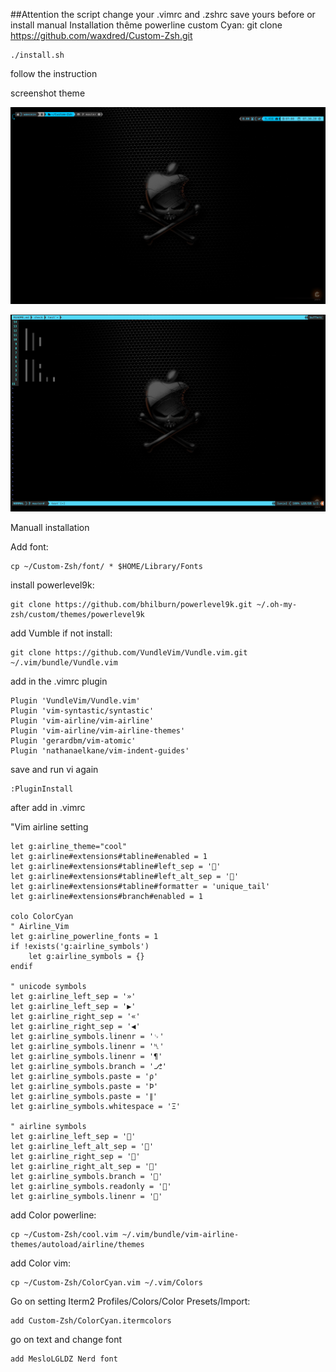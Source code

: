 
##Attention the script change your .vimrc and .zshrc save yours before or install manual 
Installation thême powerline custom Cyan:
git clone https://github.com/waxdred/Custom-Zsh.git

```vim
./install.sh
```

follow the instruction 

screenshot theme

![GitHub Logo](/logo/powerlineShell.png)

![GitHub Logo](/logo/powerlineVim.png)

Manuall installation

Add font:
```vim
cp ~/Custom-Zsh/font/ * $HOME/Library/Fonts 
```

install powerlevel9k: 
```vim
git clone https://github.com/bhilburn/powerlevel9k.git ~/.oh-my-zsh/custom/themes/powerlevel9k 
```

add Vumble if not install:
```vim
git clone https://github.com/VundleVim/Vundle.vim.git ~/.vim/bundle/Vundle.vim 
```

add in the .vimrc plugin
```vim
Plugin 'VundleVim/Vundle.vim' 
Plugin 'vim-syntastic/syntastic' 
Plugin 'vim-airline/vim-airline' 
Plugin 'vim-airline/vim-airline-themes' 
Plugin 'gerardbm/vim-atomic' 
Plugin 'nathanaelkane/vim-indent-guides' 
```

save and run vi again 
```vim
:PluginInstall 
```

after add in .vimrc

"Vim airline setting
```vim
let g:airline_theme="cool" 
let g:airline#extensions#tabline#enabled = 1 
let g:airline#extensions#tabline#left_sep = '' 
let g:airline#extensions#tabline#left_alt_sep = '' 
let g:airline#extensions#tabline#formatter = 'unique_tail' 
let g:airline#extensions#branch#enabled = 1 

colo ColorCyan 
" Airline_Vim 
let g:airline_powerline_fonts = 1 
if !exists('g:airline_symbols') 
    let g:airline_symbols = {} 
endif 

" unicode symbols 
let g:airline_left_sep = '»' 
let g:airline_left_sep = '▶' 
let g:airline_right_sep = '«' 
let g:airline_right_sep = '◀' 
let g:airline_symbols.linenr = '␊' 
let g:airline_symbols.linenr = '␤' 
let g:airline_symbols.linenr = '¶' 
let g:airline_symbols.branch = '⎇' 
let g:airline_symbols.paste = 'ρ' 
let g:airline_symbols.paste = 'Þ' 
let g:airline_symbols.paste = '∥' 
let g:airline_symbols.whitespace = 'Ξ' 

" airline symbols 
let g:airline_left_sep = '' 
let g:airline_left_alt_sep = '' 
let g:airline_right_sep = '' 
let g:airline_right_alt_sep = '' 
let g:airline_symbols.branch = '' 
let g:airline_symbols.readonly = '' 
let g:airline_symbols.linenr = '' 
``` 
add Color powerline: 
```vim 
cp ~/Custom-Zsh/cool.vim ~/.vim/bundle/vim-airline-themes/autoload/airline/themes 
``` 
add Color vim: 
```vim 
cp ~/Custom-Zsh/ColorCyan.vim ~/.vim/Colors 
``` 
Go on setting Iterm2 Profiles/Colors/Color Presets/Import: 
```vim 
add Custom-Zsh/ColorCyan.itermcolors 
``` 
go on text and change font 
```vim 
add MesloLGLDZ Nerd font 
``` 

